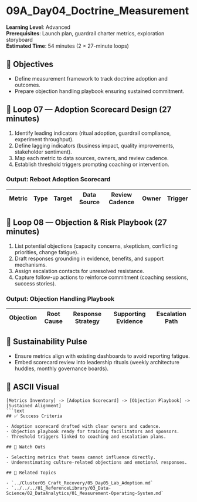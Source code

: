 ﻿# 09A_Day04_Doctrine_Measurement

**Learning Level**: Advanced  
**Prerequisites**: Launch plan, guardrail charter metrics, exploration storyboard  
**Estimated Time**: 54 minutes (2 × 27-minute loops)

## 🎯 Objectives

- Define measurement framework to track doctrine adoption and outcomes.
- Prepare objection handling playbook ensuring sustained commitment.

## 🔄 Loop 07 — Adoption Scorecard Design (27 minutes)

1. Identify leading indicators (ritual adoption, guardrail compliance, experiment throughput).
2. Define lagging indicators (business impact, quality improvements, stakeholder sentiment).
3. Map each metric to data sources, owners, and review cadence.
4. Establish threshold triggers prompting coaching or intervention.

### Output: Reboot Adoption Scorecard

| Metric | Type | Target | Data Source | Review Cadence | Owner | Trigger |
| --- | --- | --- | --- | --- | --- | --- |

## 🔄 Loop 08 — Objection & Risk Playbook (27 minutes)

1. List potential objections (capacity concerns, skepticism, conflicting priorities, change fatigue).
2. Draft responses grounding in evidence, benefits, and support mechanisms.
3. Assign escalation contacts for unresolved resistance.
4. Capture follow-up actions to reinforce commitment (coaching sessions, success stories).

### Output: Objection Handling Playbook

| Objection | Root Cause | Response Strategy | Supporting Evidence | Escalation Path |
| --- | --- | --- | --- | --- |

## 🧭 Sustainability Pulse

- Ensure metrics align with existing dashboards to avoid reporting fatigue.
- Embed scorecard review into leadership rituals (weekly architecture huddles, monthly governance boards).

## 🧩 ASCII Visual

```text
[Metrics Inventory] -> [Adoption Scorecard] -> [Objection Playbook] -> [Sustained Alignment]
```text
## ✅ Success Criteria

- Adoption scorecard drafted with clear owners and cadence.
- Objection playbook ready for training facilitators and sponsors.
- Threshold triggers linked to coaching and escalation plans.

## 🚧 Watch Outs

- Selecting metrics that teams cannot influence directly.
- Underestimating culture-related objections and emotional responses.

## 🔗 Related Topics

- `../Cluster05_Craft_Recovery/05_Day05_Lab_Adoption.md`
- `../../../01_ReferenceLibrary/03_Data-Science/02_DataAnalytics/01_Measurement-Operating-System.md`
